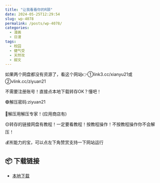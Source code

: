 ```yaml
---
title: "让我看看你的R頭"
date: 2024-05-25T12:29:54
slug: wp-4078
permalink: /posts/wp-4078/
categories:
  - 漫画
  - 日漫
tags:
  - 校园
  - 健气受
  - 天然攻
  - 甜文
---
```


如果两个网盘都没有资源了，看这个网站👉①link3.cc/xianyu21或②vlink.cc/ziyuan21

不需要注册账号！直接点本地下载转存OK？懂吧！

🟢解压密码:ziyuan21

🔵解压用解压专家！(应用商店有)

🟡转存的链接网盘有教程！一定要看教程！按教程操作！不按教程操作你不会解压！

💰🈶能力的宝，可以点左下角赞赏支持一下网站运行

## 📦 下载链接
- [本地下载](https://blziyuan21.com/pay-download/4078?key=ddf02ef3f4&down_id=0)

